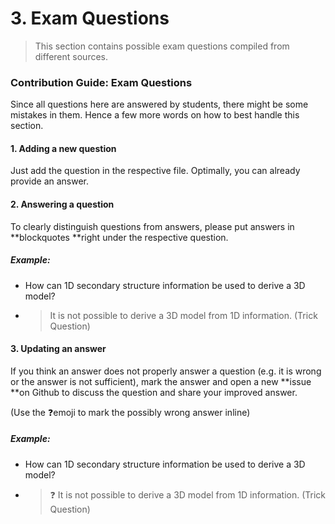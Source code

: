 # 3. Exam Questions

> This section contains possible exam questions compiled from different sources.

### Contribution Guide: Exam Questions

Since all questions here are answered by students, there might be some mistakes in them. Hence a few more words on how to best handle this section.

#### 1. Adding a new question

Just add the question in the respective file. Optimally, you can already provide an answer.

#### 2. Answering a question

To clearly distinguish questions from answers, please put answers in **blockquotes **right under the respective question.

##### Example: 

* How can 1D secondary structure information be used to derive a 3D model?
* > It is not possible to derive a 3D model from 1D information. \(Trick Question\)

#### 3. Updating an answer

If you think an answer does not properly answer a question \(e.g. it is wrong or the answer is not sufficient\), mark the answer and open a new **issue **on Github to discuss the question and share your improved answer. 

\(Use the ❓emoji to mark the possibly wrong answer inline\)

##### Example: 

* How can 1D secondary structure information be used to derive a 3D model?
* > ❓ It is not possible to derive a 3D model from 1D information. \(Trick Question\)



